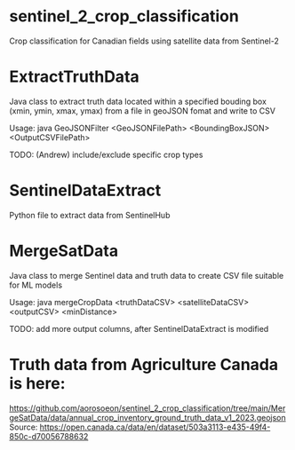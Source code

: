 # sentinel_2_crop_classification
Crop classification for Canadian fields using satellite data from Sentinel-2

# ExtractTruthData
Java class to extract truth data located within a specified bouding box (xmin, ymin, xmax, ymax) from a file in geoJSON fomat and write to CSV

Usage: java GeoJSONFilter \<GeoJSONFilePath\> \<BoundingBoxJSON\> \<OutputCSVFilePath\>

TODO: (Andrew) include/exclude specific crop types 

# SentinelDataExtract
Python file to extract data from SentinelHub

# MergeSatData
Java class to merge Sentinel data and truth data to create CSV file suitable for ML models 

Usage: java mergeCropData \<truthDataCSV\> \<satelliteDataCSV\> \<outputCSV\> \<minDistance\>

TODO: add more output columns, after SentinelDataExtract is modified

# Truth data from Agriculture Canada is here:
https://github.com/aorosoeon/sentinel_2_crop_classification/tree/main/MergeSatData/data/annual_crop_inventory_ground_truth_data_v1_2023.geojson
Source: https://open.canada.ca/data/en/dataset/503a3113-e435-49f4-850c-d70056788632
